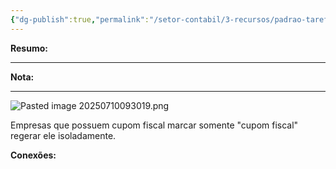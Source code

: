 ```yaml
---
{"dg-publish":true,"permalink":"/setor-contabil/3-recursos/padrao-tarefas/integrar-conferir-escrita-fiscal/","dgPassFrontmatter":true,"created":"2025-07-01T11:50:10.834-03:00","updated":"2025-07-10T09:31:57.949-03:00"}
---
```


**Resumo:** 


---

**Nota:**

---


![Pasted image 20250710093019.png](/img/user/4%20ARQUIVOS/Pasted%20image%2020250710093019.png)

Empresas que possuem cupom fiscal marcar somente "cupom fiscal" regerar ele isoladamente.






**Conexões:**

